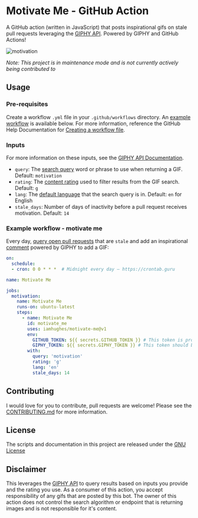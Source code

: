 # Motivate Me - GitHub Action
A GitHub action (written in JavaScript) that posts inspirational gifs on stale pull requests leveraging the [GIPHY API](https://developers.giphy.com/docs/api/endpoint/#search). Powered by GIPHY and GitHub Actions!

![motivation](https://media1.giphy.com/media/ACcXRXwUqJ6Ok/giphy.gif?cid=790b76114c50f8d3fd545233a84bf5409ed102e90ff8e9e8&rid=giphy.gif)

_Note: This project is in maintenance mode and is not currently actively being contributed to_

## Usage
### Pre-requisites
Create a workflow `.yml` file in your `.github/workflows` directory. An [example workflow](#example-workflow---motivate-me) is available below. For more information, reference the GitHub Help Documentation for [Creating a workflow file](https://help.github.com/en/articles/configuring-a-workflow#creating-a-workflow-file).

### Inputs
For more information on these inputs, see the [GIPHY API Documentation](https://developers.giphy.com/docs/api/endpoint/#search).

- `query`: The [search query](https://developers.giphy.com/docs/api/endpoint/#search) word or phrase to use when returning a GIF. Default: `motivation`
- `rating`: The [content rating](https://developers.giphy.com/docs/optional-settings#rating) used to filter results from the GIF search. Default: `g`
- `lang`: The [default language](https://developers.giphy.com/docs/optional-settings#language-support) that the search query is in. Default: `en` for English
- `stale_days`: Number of days of inactivity before a pull request receives motivation. Default: `14`

### Example workflow - motivate me
Every day, [query open pull requests](https://developer.github.com/v3/pulls/#list-pull-requests) that are `stale` and add an inspirational [comment](https://developer.github.com/v3/issues/comments/#create-a-comment) powered by GIPHY to add a GIF:

```yaml
on:
  schedule:
  - cron: 0 0 * * *  # Midnight every day – https://crontab.guru

name: Motivate Me

jobs:
  motivation:
    name: Motivate Me
    runs-on: ubuntu-latest
    steps:
      - name: Motivate Me
        id: motivate_me
        uses: iamhughes/motivate-me@v1
        env:
          GITHUB_TOKEN: ${{ secrets.GITHUB_TOKEN }} # This token is provided by Actions, you do not need to create your own token
          GIPHY_TOKEN: ${{ secrets.GIPHY_TOKEN }} # This token should be created on giphy.com: https://developers.giphy.com/dashboard/?create=true
        with:
          query: 'motivation'
          rating: 'g'
          lang: 'en'
          stale_days: 14
```

## Contributing
I would love for you to contribute, pull requests are welcome! Please see the [CONTRIBUTING.md](CONTRIBUTING.md) for more information.

## License
The scripts and documentation in this project are released under the [GNU License](LICENSE)

## Disclaimer
This leverages the [GIPHY API](https://developers.giphy.com/docs/api/endpoint#search) to query results based on inputs you provide and the rating you use. As a consumer of this action, you accept responsibility of any gifs that are posted by this bot. The owner of this action does not control the search algorithm or endpoint that is returning images and is not responsible for it's content.
